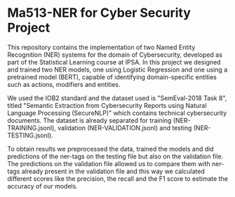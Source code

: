 # Ma513-NER for Cyber Security Project

This repository contains the implementation of two Named Entity Recognition (NER) systems for the domain of Cybersecurity, developed as part of the Statistical Learning course at IPSA. In this project we designed and trained two NER models, one using Logistic Regression and one using a pretrained model (BERT), capable of identifying domain-specific entities such as actions, modifiers and entities.

We used the IOB2 standard and the dataset used is "SemEval-2018 Task 8", titled "Semantic Extraction from Cybersecurity Reports using Natural Language Processing (SecureNLP)" which contains technical cybersecurity documents. The dataset is already separated for training (NER-TRAINING.jsonl), validation (NER-VALIDATION.jsonl) and testing (NER-TESTING.jsonl). 

To obtain results we preprocessed the data, trained the models and did predictions of the ner-tags on the testing file but also on the validation file. The predictions on the validation file allowed us to compare them with ner-tags already present in the validation file and this way we calculated different scores like the precision, the recall and the F1 score to estimate the accuracy of our models.
